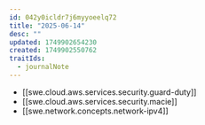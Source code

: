 ```yaml
---
id: 042y0icldr7j6myyoeelq72
title: "2025-06-14"
desc: ""
updated: 1749902654230
created: 1749902550762
traitIds:
  - journalNote
---
```


- [[swe.cloud.aws.services.security.guard-duty]]
- [[swe.cloud.aws.services.security.macie]]
- [[swe.network.concepts.network-ipv4]]
